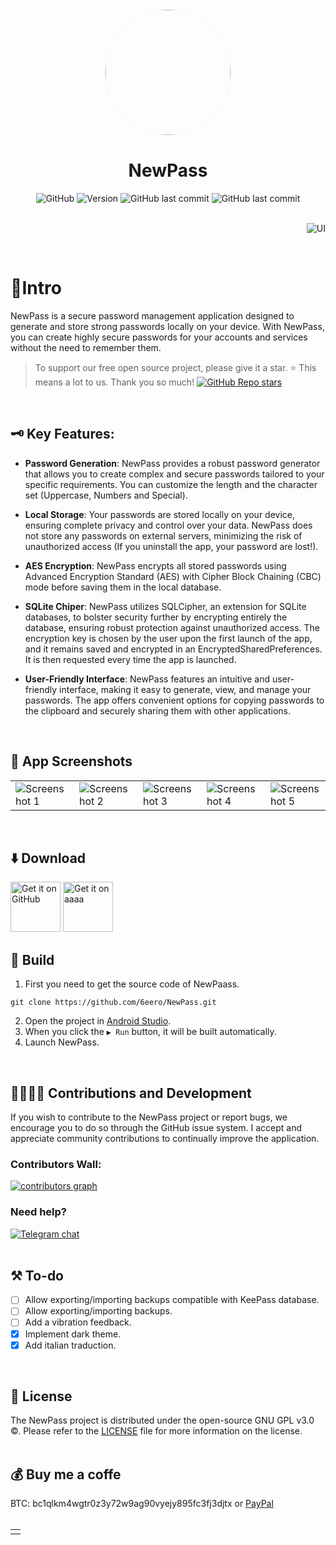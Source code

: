 <div align="center">
    <img width="200" height="200" style="display: block; border: 1px solid #f5f5f5; border-radius: 9999px;" src="https://github.com/6eero/NewPass/assets/114809573/77aeeea8-5440-433b-8621-2a5b54173896">
</div>

<div align="center">
    <h1>NewPass</h1>
</div>

<div align="center">
    <img alt="GitHub" src="https://img.shields.io/github/license/Ashinch/ReadYou?color=D0BCFF&style=flat-square">
    <img alt="Version" src="https://img.shields.io/github/v/release/6eero/NewPass?color=D0BCFF&label=version&style=flat-square">
    <img alt="GitHub last commit" src="https://img.shields.io/github/last-commit/6eero/NewPass?color=D0BCFF&style=flat-square">
    <img alt="GitHub last commit" src="https://img.shields.io/github/stars/6eero/NewPass?style=social">
</div>

<br>

<p align="right">
   <img src="https://github.com/6eero/NewPass/assets/114809573/72a2d172-8b44-4bf9-bc70-573284ea1e1a" title="UI">
</p>
<br>

# 📍Intro
NewPass is a secure password management application designed to generate and store strong passwords locally on your device. With NewPass, you can create highly secure passwords for your accounts and services without the need to remember them.
> To support our free open source project, please give it a star. ⭐
> This means a lot to us. Thank you so much! [![GitHub Repo stars](https://img.shields.io/github/stars/6eero/NewPass?style=social)](https://github.com/6eero/NewPass/stargazers)
<br>

## 🗝️ Key Features:
- **Password Generation**: NewPass provides a robust password generator that allows you to create complex and secure passwords tailored to your specific requirements. You can customize the length and the character set (Uppercase, Numbers and Special).

- **Local Storage**: Your passwords are stored locally on your device, ensuring complete privacy and control over your data. NewPass does not store any passwords on external servers, minimizing the risk of unauthorized access (If you uninstall the app, your password are lost!).

- **AES Encryption**: NewPass encrypts all stored passwords using Advanced Encryption Standard (AES) with Cipher Block Chaining (CBC) mode before saving them in the local database.

- **SQLite Chiper**: NewPass utilizes SQLCipher, an extension for SQLite databases, to bolster security further by encrypting entirely the database, ensuring robust protection against unauthorized access. The encryption key is chosen by the user upon the first launch of the app, and it remains saved and encrypted in an EncryptedSharedPreferences. It is then requested every time the app is launched. 

- **User-Friendly Interface**: NewPass features an intuitive and user-friendly interface, making it easy to generate, view, and manage your passwords. The app offers convenient options for copying passwords to the clipboard and securely sharing them with other applications.
<br>

## 📸 App Screenshots
<table>
  <tr>
    <td><img src="https://github.com/6eero/NewPass/assets/114809573/17e31b41-2da1-455e-940b-ab41342ecb93" alt="Screenshot 1"></td>
    <td><img src="https://github.com/6eero/NewPass/assets/114809573/638a1b08-3fe4-46d0-82c8-7e1ed29c3082" alt="Screenshot 2"></td>
    <td><img src="https://github.com/6eero/NewPass/assets/114809573/b07d9717-65a3-4c2a-bb8f-ecaf7d94516f" alt="Screenshot 3"></td>
    <td><img src="https://github.com/6eero/NewPass/assets/114809573/2751be07-78ab-4854-b929-bfcf20a98d91" alt="Screenshot 4"></td>
    <td><img src="https://github.com/6eero/NewPass/assets/114809573/14c5866e-a251-42f6-9560-dafcacab0f14" alt="Screenshot 5"></td>
  </tr>
</table>
<br>

## ⬇️ Download 
[<img src="https://s1.ax1x.com/2023/01/12/pSu1a36.png" alt="Get it on GitHub" height="80">](https://github.com/6eero/NewPass/releases)
[<img src="https://github.com/6eero/NewPass/assets/114809573/113b2ce8-fd57-490e-bce0-9db1e55f52ba" alt="Get it on aaaa" height="80">](https://apt.izzysoft.de/fdroid/index/apk/com.gero.newpass/)
<br>

## 🧱 Build
1. First you need to get the source code of NewPaass.
```
git clone https://github.com/6eero/NewPass.git
```
2. Open the project in [Android Studio](https://developer.android.com/studio).
3. When you click the `▶ Run` button, it will be built automatically.
4. Launch NewPass.
<br>

## 🫱🏻‍🫲🏼 Contributions and Development
If you wish to contribute to the NewPass project or report bugs, we encourage you to do so through the GitHub issue system. I accept and appreciate community contributions to continually improve the application.

### Contributors Wall:

<a href="https://github.com/6eero/NewPass/graphs/contributors">
  <img alt="contributors graph" src="https://contrib.rocks/image?repo=6eero/NewPass" />
</a>
<br>

### Need help?

[![Telegram chat](https://img.shields.io/badge/Telegram-2CA5E0?style=for-the-badge&logo=telegram&logoColor=white)](https://t.me/geroed)
<br>
<br>

## ⚒️ To-do
- [ ] Allow exporting/importing backups compatible with KeePass database.
- [ ] Allow exporting/importing backups.
- [ ] Add a vibration feedback.
- [x] Implement dark theme.
- [x] Add italian traduction.
<br>

## 📜 License
The NewPass project is distributed under the open-source GNU GPL v3.0 ©. Please refer to the [LICENSE](https://github.com/6eero/NewPass/blob/master/LICENSE) file for more information on the license.
<br>
<br>

## 💰 Buy me a coffe
BTC: bc1qlkm4wgtr0z3y72w9ag90vyejy895fc3fj3djtx or [PayPal](https://www.paypal.com/paypalme/geeero)
<br>
<br>

<div align="right"> <table><td> <a href="#start-of-content"> </td></table> </div>

